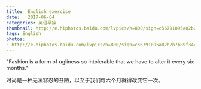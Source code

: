 ```yaml
---
title:  English exercise
date:   2017-06-04
categories: 英语早操
thumbnail: http://e.hiphotos.baidu.com/lvpics/h=800/sign=c56791095a82b2b7b89f34c401adcb0a/48540923dd54564ef67bed34b0de9c82d1584fa4.jpg
tags: English
photos:
- http://e.hiphotos.baidu.com/lvpics/h=800/sign=c56791095a82b2b7b89f34c401adcb0a/48540923dd54564ef67bed34b0de9c82d1584fa4.jpg
---
```


"Fashion is a form of ugliness so intolerable that we have to alter it every six months."
<p>时尚是一种无法容忍的丑陋，以至于我们每六个月就得改变它一次。</p>
